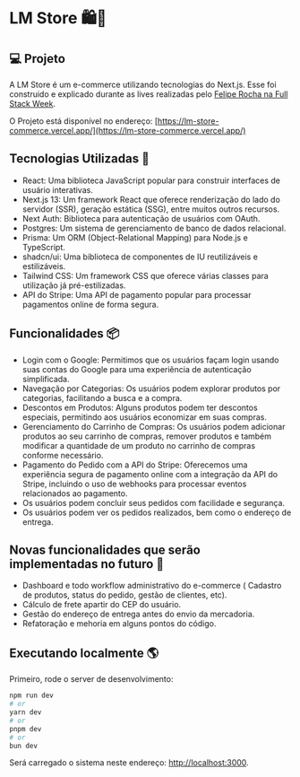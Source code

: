 # LM Store 🛍️🛒

## 💻 Projeto

A LM Store é um e-commerce utilizando tecnologias do Next.js.
Esse foi construido e explicado durante as lives realizadas pelo [Felipe Rocha na Full Stack Week](https://github.com/felipemotarocha/fullstackweek-store). 

O Projeto está disponível no endereço: [https://lm-store-commerce.vercel.app/](https://lm-store-commerce.vercel.app/)

## Tecnologias Utilizadas 🚀

 - React: Uma biblioteca JavaScript popular para construir interfaces de usuário interativas.
 - Next.js 13: Um framework React que oferece renderização do lado do servidor (SSR), geração estática (SSG), entre muitos outros recursos.
 - Next Auth: Biblioteca para autenticação de usuários com OAuth.
 - Postgres: Um sistema de gerenciamento de banco de dados relacional.
 - Prisma: Um ORM (Object-Relational Mapping) para Node.js e TypeScript.
 - shadcn/ui: Uma biblioteca de componentes de IU reutilizáveis e estilizáveis.
 - Tailwind CSS: Um framework CSS que oferece várias classes para utilização já pré-estilizadas.
 - API do Stripe: Uma API de pagamento popular para processar pagamentos online de forma segura.

## Funcionalidades 📦

 - Login com o Google: Permitimos que os usuários façam login usando suas contas do Google para uma experiência de autenticação simplificada.
 - Navegação por Categorias: Os usuários podem explorar produtos por categorias, facilitando a busca e a compra.
 - Descontos em Produtos: Alguns produtos podem ter descontos especiais, permitindo aos usuários economizar em suas compras.
 - Gerenciamento do Carrinho de Compras: Os usuários podem adicionar produtos ao seu carrinho de compras, remover produtos e também modificar a quantidade de um produto no carrinho de compras conforme necessário.
 - Pagamento do Pedido com a API do Stripe: Oferecemos uma experiência segura de pagamento online com a integração da API do Stripe, incluindo o uso de webhooks para processar eventos relacionados ao pagamento. 
 - Os usuários podem concluir seus pedidos com facilidade e segurança.
 - Os usuários podem ver os pedidos realizados, bem como o endereço de entrega.

## Novas funcionalidades que serão implementadas no futuro 🧭

 - Dashboard e todo workflow administrativo do e-commerce ( Cadastro de produtos, status do pedido, gestão de clientes, etc).
 - Cálculo de frete apartir do CEP do usuário.
 - Gestão do endereço de entrega antes do envio da mercadoria.
 - Refatoração e mehoria em alguns pontos do código.

## Executando localmente 🌎

Primeiro, rode o server de desenvolvimento:

```bash
npm run dev
# or
yarn dev
# or
pnpm dev
# or
bun dev
```

Será carregado o sistema neste endereço: [http://localhost:3000](http://localhost:3000).



